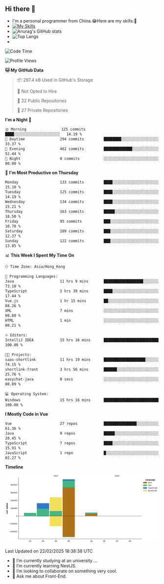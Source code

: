 ## Hi there 👋
- I'm a personal programmer from China.😂Here are my skills:🤔
- [![My Skills](https://skillicons.dev/icons?i=js,html,css,vue,typescript,java,golang)](https://skillicons.dev)
- ![Anurag's GitHub stats](https://github-readme-stats.vercel.app/api?username=FluffyChi-Xing&count_private=true&show_icons=true&theme=radical)
- ![Top Langs](https://github-readme-stats.vercel.app/api/top-langs/?username=FluffyChi-Xing)
- <!--START_SECTION:waka-->
![Code Time](http://img.shields.io/badge/Code%20Time-1%2C122%20hrs%2058%20mins-blue)

![Profile Views](http://img.shields.io/badge/Profile%20Views-0-blue)

**🐱 My GitHub Data** 

> 📦 297.4 kB Used in GitHub's Storage 
 > 
> 🚫 Not Opted to Hire
 > 
> 📜 22 Public Repositories 
 > 
> 🔑 27 Private Repositories 
 > 
**I'm a Night 🦉** 

```text
🌞 Morning                125 commits         ████░░░░░░░░░░░░░░░░░░░░░   14.19 % 
🌆 Daytime                294 commits         ████████░░░░░░░░░░░░░░░░░   33.37 % 
🌃 Evening                462 commits         █████████████░░░░░░░░░░░░   52.44 % 
🌙 Night                  0 commits           ░░░░░░░░░░░░░░░░░░░░░░░░░   00.00 % 
```
📅 **I'm Most Productive on Thursday** 

```text
Monday                   133 commits         ████░░░░░░░░░░░░░░░░░░░░░   15.10 % 
Tuesday                  125 commits         ████░░░░░░░░░░░░░░░░░░░░░   14.19 % 
Wednesday                134 commits         ████░░░░░░░░░░░░░░░░░░░░░   15.21 % 
Thursday                 163 commits         █████░░░░░░░░░░░░░░░░░░░░   18.50 % 
Friday                   95 commits          ███░░░░░░░░░░░░░░░░░░░░░░   10.78 % 
Saturday                 109 commits         ███░░░░░░░░░░░░░░░░░░░░░░   12.37 % 
Sunday                   122 commits         ███░░░░░░░░░░░░░░░░░░░░░░   13.85 % 
```


📊 **This Week I Spent My Time On** 

```text
🕑︎ Time Zone: Asia/Hong_Kong

💬 Programming Languages: 
Java                     11 hrs 9 mins       ██████████████████░░░░░░░   73.10 % 
TypeScript               2 hrs 39 mins       ████░░░░░░░░░░░░░░░░░░░░░   17.44 % 
Vue.js                   1 hr 15 mins        ██░░░░░░░░░░░░░░░░░░░░░░░   08.26 % 
XML                      7 mins              ░░░░░░░░░░░░░░░░░░░░░░░░░   00.80 % 
HTML                     1 min               ░░░░░░░░░░░░░░░░░░░░░░░░░   00.21 % 

🔥 Editors: 
IntelliJ IDEA            15 hrs 16 mins      █████████████████████████   100.00 % 

🐱‍💻 Projects: 
saas-shortlink           11 hrs 19 mins      ███████████████████░░░░░░   74.15 % 
shortlink-front          3 hrs 56 mins       ██████░░░░░░░░░░░░░░░░░░░   25.76 % 
easychat-java            0 secs              ░░░░░░░░░░░░░░░░░░░░░░░░░   00.09 % 

💻 Operating System: 
Windows                  15 hrs 16 mins      █████████████████████████   100.00 % 
```

**I Mostly Code in Vue** 

```text
Vue                      27 repos            ███████████████░░░░░░░░░░   61.36 % 
Java                     9 repos             █████░░░░░░░░░░░░░░░░░░░░   20.45 % 
TypeScript               7 repos             ████░░░░░░░░░░░░░░░░░░░░░   15.91 % 
JavaScript               1 repo              █░░░░░░░░░░░░░░░░░░░░░░░░   02.27 % 
```



**Timeline**

![Lines of Code chart](https://raw.githubusercontent.com/FluffyChi-Xing/FluffyChi-Xing/main/assets/bar_graph.png)


 Last Updated on 22/02/2025 18:38:38 UTC
<!--END_SECTION:waka-->
- 🔭 I’m currently studying at an university ...
- 🌱 I’m currently learning NestJS.
- 👯 I’m looking to collaborate on something very cool.
- 💬 Ask me about Front-End.
